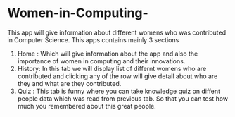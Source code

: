 # Women-in-Computing-

This app will give information about different womens who was contributed in Computer Science. 
This apps contains mainly 3 sections 
1) Home : Which will give information about the app and also the importance of women in computing and their innovations.
2) History: In this tab we will display list of differnt womens who are contributed and clicking any of the row will give detail about who are they and what are they contributed. 
3) Quiz : This tab is funny where you can take knowledge quiz on diffent people data which was read from previous tab. So that you can test how much you remembered about this great people.

